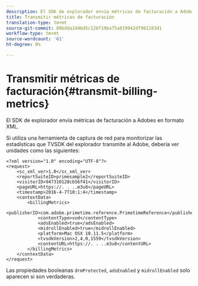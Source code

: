 ```yaml
---
description: El SDK de explorador envía métricas de facturación a Adobes en formato XML.
title: Transmitir métricas de facturación
translation-type: tm+mt
source-git-commit: 89bdda1d4bd5c126f19ba75a819942df901183d1
workflow-type: tm+mt
source-wordcount: '61'
ht-degree: 0%

---
```



# Transmitir métricas de facturación{#transmit-billing-metrics}

El SDK de explorador envía métricas de facturación a Adobes en formato XML.

<!--<a id="example_13ABDB1CC0B549968A534765378DA3A0"></a>-->

Si utiliza una herramienta de captura de red para monitorizar las estadísticas que TVSDK del explorador transmite al Adobe, debería ver unidades como las siguientes:

```
<?xml version="1.0" encoding="UTF-8"?>
<request>
    <sc_xml_ver>1.0</sc_xml_ver>
    <reportSuiteID>primesample2</reportSuiteID>
    <visitorID>947310128cb56f41</visitorID>
    <pageURL>https://. . ..m3u8</pageURL>
    <timestamp>2016-4-7T10:1:4</timestamp>
    <contextData>
        <billingMetrics>
            <publisherID>com.adobe.primetime.reference.PrimetimeReference</publisherID>
            <contentType>vod</contentType>
            <adsEnabled>true</adsEnabled>
            <midrollEnabled>true</midrollEnabled>
            <platform>Mac OSX 10.11.5</platform>
            <tvsdkVersion>2,4,0,1559</tvsdkVersion>
            <contentURL>https://. . ..m3u8</contentURL>
        </billingMetrics>
    </contextData>
</request>
```

Las propiedades booleanas `drmProtected`, `adsEnabled` y `midrollEnabled` solo aparecen si son verdaderas.